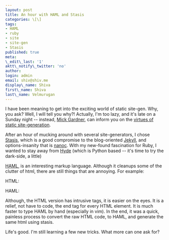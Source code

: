 ```yaml
---
layout: post
title: An hour with HAML and Stasis
categories: \[\]
tags:
- HAML
- ruby
- site
- site-gen
- Stasis
published: true
meta:
\_edit\_last: '1'
aktt\_notify\_twitter: 'no'
author:
login: admin
email: shiv@shiv.me
display\_name: Shiva
first\_name: Shiva
last\_name: Velmurugan
---
```


I have been meaning to get into the exciting world of static site-gen. Why, you ask? Well, I will tell you why?! Actually, I'm too lazy, and it's late on a Sunday night -- instead, [Mick Gardner][0], can inform you on the [virtues of static site-generation][1].

After an hour of mucking around with several site-generators, I chose [Stasis][2], which is a good compromise to the blog-oriented [Jekyll][3], and options-insanity that is [nanoc][4]. With my new-found fascination for Ruby, I wanted to stay away from [Hyde][5] (which is Python based -- it's time to try the dark-side, a little)

[HAML][6], is an interesting markup language. Although it cleanups some of the clutter of html, there are still things that are annoying. For example:

HTML:  

HAML:  

Although, the HTML version has intrusive tags, it is easier on the eyes. It is a relief, not have to code, the end tag for every HTML element. It is much faster to type HAML by hand (especially in vim). In the end, it was a quick, painless process to convert the raw HTML code, to HAML, and generate the same html using stasis.

Life's good. I'm still learning a few new tricks. What more can one ask for?


[0]: http://mickgardner.com/
[1]: http://mickgardner.com/2011/04/27/An-Introduction-To-Static-Site-Generators.html
[2]: http://stasis.me/
[3]: http://jekyllrb.com/
[4]: http://nanoc.stoneship.org/
[5]: http://ringce.com/hyde
[6]: http://haml.info/